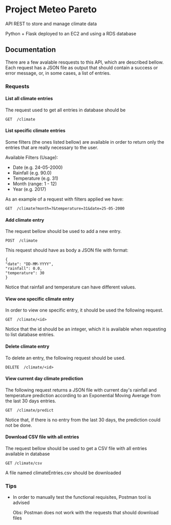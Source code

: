 # Project Meteo Pareto

API REST to store and manage climate data 

Python + Flask deployed to an EC2 and using a RDS database

## Documentation

There are a few avalable resquests to this API, which are described bellow. 
Each request has a JSON file as output that should contain a success 
or error message, or, in some cases, a list of entries.

### Requests

#### List all climate entries

The request used to get all entries in database should be

    GET  /climate 

#### List specific climate entries

Some filters (the ones listed bellow) are available in order to return only the entries
that are really necessary to the user.

Available Filters (Usage):
- Date (e.g. 24-05-2000)
- Rainfall (e.g. 90.0)
- Temperature (e.g. 31)
- Month (range: 1 - 12)
- Year (e.g. 2017)

As an example of a request with filters applied we have:

    GET  /climate?month=7&temperature=31&date=25-05-2000

#### Add climate entry

The request bellow should be used to add a new entry. 

    POST  /climate
    
This request should have as body a JSON file with format:

    {
	"date": "DD-MM-YYYY",
	"rainfall": 0.0,
	"temperature": 30
    }

Notice that rainfall and temperature can have different values.

#### View one specific climate entry

In order to view one specific entry, it should be used the following request.

    GET  /climate/<id>
  
Notice that the id should be an integer, which it is available when requesting 
to list database entries.

#### Delete climate entry

To delete an entry, the following request should be used.

    DELETE  /climate/<id>
  
#### View current day climate prediction

The following request returns a JSON file with current day's rainfall and temperature 
prediction according to an Exponential Moving Average from the last 30 days entries.

    GET  /climate/predict

Notice that, if there is no entry from the last 30 days, the prediction could not be done.

#### Download CSV file with all entries

The request bellow should be used to get a CSV file with all entries available in database

    GET /climate/csv
    
A file named climateEntries.csv should be downloaded

### Tips

- In order to manually test the functional requisites, Postman tool is advised

	Obs: Postman does not work with the requests that should download files
